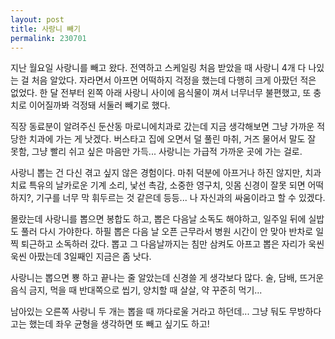 ```yaml
---
layout: post
title: 사랑니 빼기
permalink: 230701
---
```


지난 월요일 사랑니를 빼고 왔다. 전역하고 스케일링 처음 받았을 때 사랑니 4개 다 나있는 걸 처음 알았다. 자라면서 아프면 어떡하지 걱정을 했는데 다행히 크게 아팠던 적은 없었다. 한 달 전부터 왼쪽 아래 사랑니 사이에 음식물이 껴서 너무너무 불편했고, 또 충치로 이어질까봐 걱정돼 서둘러 빼기로 했다.

직장 동료분이 알려주신 둔산동 마로니에치과로 갔는데 지금 생각해보면 그냥 가까운 적당한 치과에 가는 게 낫겠다. 버스타고 집에 오면서 덜 풀린 마취, 거즈 물어서 말도 잘 못함, 그냥 빨리 쉬고 싶은 마음만 가득... 사랑니는 가급적 가까운 곳에 가는 걸로.

사랑니 뽑는 건 다신 겪고 싶지 않은 경험이다. 마취 덕분에 아프거나 하진 않지만, 치과 치료 특유의 날카로운 기계 소리, 낯선 촉감, 소중한 영구치, 잇몸 신경이 잘못 되면 어떡하지?, 기구를 너무 막 휘두르는 것 같은데 등등... 나 자신과의 싸움이라고 할 수 있겠다.

몰랐는데 사랑니를 뽑으면 봉합도 하고, 뽑은 다음날 소독도 해야하고, 일주일 뒤에 실밥도 풀러 다시 가야한다. 하필 뽑은 다음 날 오픈 근무라서 병원 시간이 안 맞아 반차로 일찍 퇴근하고 소독하러 갔다. 뽑고 그 다음날까지는 침만 삼켜도 아프고 뽑은 자리가 욱씬욱씬 아팠는데 3일째인 지금은 좀 낫다.

사랑니는 뽑으면 뿅 하고 끝나는 줄 알았는데 신경쓸 게 생각보다 많다. 술, 담배, 뜨거운 음식 금지, 먹을 때 반대쪽으로 씹기, 양치할 때 살살, 약 꾸준히 먹기...

남아있는 오른쪽 사랑니 두 개는 뽑을 때 까다로울 거라고 하던데... 그냥 둬도 무방하다고는 했는데 좌우 균형을 생각하면 또 빼고 싶기도 하고!

